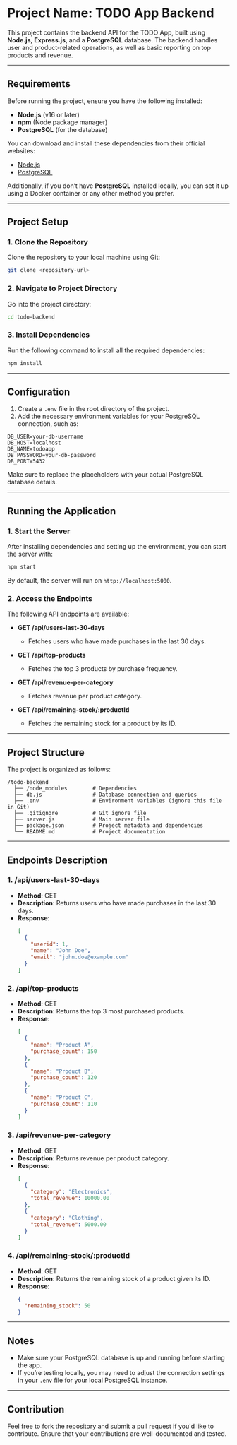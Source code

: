 # **Project Name: TODO App Backend**

This project contains the backend API for the TODO App, built using **Node.js**, **Express.js**, and a **PostgreSQL** database. The backend handles user and product-related operations, as well as basic reporting on top products and revenue.

---

## **Requirements**

Before running the project, ensure you have the following installed:

- **Node.js** (v16 or later)
- **npm** (Node package manager)
- **PostgreSQL** (for the database)

You can download and install these dependencies from their official websites:
- [Node.js](https://nodejs.org/)
- [PostgreSQL](https://www.postgresql.org/)

Additionally, if you don’t have **PostgreSQL** installed locally, you can set it up using a Docker container or any other method you prefer.

---

## **Project Setup**

### **1. Clone the Repository**

Clone the repository to your local machine using Git:

```bash
git clone <repository-url>
```

### **2. Navigate to Project Directory**

Go into the project directory:

```bash
cd todo-backend
```

### **3. Install Dependencies**

Run the following command to install all the required dependencies:

```bash
npm install
```

---

## **Configuration**

1. Create a `.env` file in the root directory of the project.
2. Add the necessary environment variables for your PostgreSQL connection, such as:

```
DB_USER=your-db-username
DB_HOST=localhost
DB_NAME=todoapp
DB_PASSWORD=your-db-password
DB_PORT=5432
```

Make sure to replace the placeholders with your actual PostgreSQL database details.

---

## **Running the Application**

### **1. Start the Server**

After installing dependencies and setting up the environment, you can start the server with:

```bash
npm start
```

By default, the server will run on `http://localhost:5000`.

### **2. Access the Endpoints**

The following API endpoints are available:

- **GET /api/users-last-30-days**
    - Fetches users who have made purchases in the last 30 days.

- **GET /api/top-products**
    - Fetches the top 3 products by purchase frequency.

- **GET /api/revenue-per-category**
    - Fetches revenue per product category.

- **GET /api/remaining-stock/:productId**
    - Fetches the remaining stock for a product by its ID.

---

## **Project Structure**

The project is organized as follows:

```
/todo-backend
  ├── /node_modules        # Dependencies
  ├── db.js                # Database connection and queries
  ├── .env                 # Environment variables (ignore this file in Git)
  ├── .gitignore           # Git ignore file
  ├── server.js            # Main server file
  ├── package.json         # Project metadata and dependencies
  └── README.md            # Project documentation
```

---

## **Endpoints Description**

### **1. /api/users-last-30-days**
- **Method**: GET
- **Description**: Returns users who have made purchases in the last 30 days.
- **Response**:
  ```json
  [
    {
      "userid": 1,
      "name": "John Doe",
      "email": "john.doe@example.com"
    }
  ]
  ```

### **2. /api/top-products**
- **Method**: GET
- **Description**: Returns the top 3 most purchased products.
- **Response**:
  ```json
  [
    {
      "name": "Product A",
      "purchase_count": 150
    },
    {
      "name": "Product B",
      "purchase_count": 120
    },
    {
      "name": "Product C",
      "purchase_count": 110
    }
  ]
  ```

### **3. /api/revenue-per-category**
- **Method**: GET
- **Description**: Returns revenue per product category.
- **Response**:
  ```json
  [
    {
      "category": "Electronics",
      "total_revenue": 10000.00
    },
    {
      "category": "Clothing",
      "total_revenue": 5000.00
    }
  ]
  ```

### **4. /api/remaining-stock/:productId**
- **Method**: GET
- **Description**: Returns the remaining stock of a product given its ID.
- **Response**:
  ```json
  {
    "remaining_stock": 50
  }
  ```

---

## **Notes**

- Make sure your PostgreSQL database is up and running before starting the app.
- If you’re testing locally, you may need to adjust the connection settings in your `.env` file for your local PostgreSQL instance.

---

## **Contribution**

Feel free to fork the repository and submit a pull request if you'd like to contribute. Ensure that your contributions are well-documented and tested.
